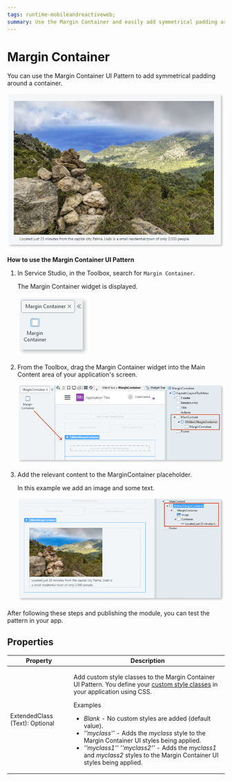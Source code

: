 ```yaml
---
tags: runtime-mobileandreactiveweb;  
summary: Use the Margin Container and easily add symmetrical padding around a container.
---
```


# Margin Container

You can use the Margin Container UI Pattern to add symmetrical padding around a container.

![](<images/margincontainer-4.png>)

**How to use the Margin Container UI Pattern**

1. In Service Studio, in the Toolbox, search for `Margin Container`. 

    The Margin Container widget is displayed.

    ![](<images/margincontainer-1-ss.png>)

1. From the Toolbox, drag the Margin Container widget into the Main Content area of your application's screen.
    
    ![](<images/margincontainer-2-ss.png>)
 
1. Add the relevant content to the MarginContainer placeholder. 

    In this example we add an image and some text.

    ![](<images/margincontainer-3-ss.png>)


After following these steps and publishing the module, you can test the pattern in your app. 


## Properties

| **Property** |  **Description** |  
|---|---|
| ExtendedClass (Text): Optional  | <p>Add custom style classes to the Margin Container UI Pattern. You define your [custom style classes](../../../../../develop/ui/look-feel/css.md) in your application using CSS.</p> <p>Examples <ul><li>_Blank_ - No custom styles are added (default value).</li><li>_''myclass''_ - Adds the _myclass_ style to the Margin Container UI styles being applied.</li><li>_''myclass1'' ''myclass2''_ - Adds the _myclass1_ and _myclass2_ styles to the Margin Container UI styles being applied.</li></ul></p> |



